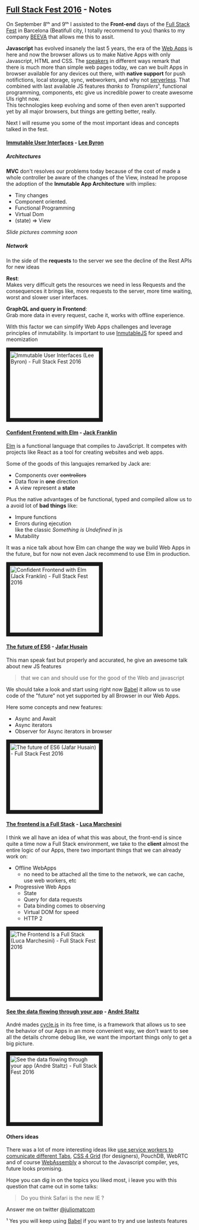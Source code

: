 ## [Full Stack Fest 2016](https://youtu.be/vxMASndC3k4?list=PLe9psSNJBf76DOOKMkDpyo_A5PfZk7JWc) - Notes

On September 8ᵗʰ and 9ᵗʰ I assisted to the **Front-end** days of the [Full Stack Fest](https://2016.fullstackfest.com/agenda/) in Barcelona (Beatifull city, I totally recommend to you) thanks to my company [BEEVA](https://www.beeva.com/en/) that allows me this to assit.  

**Javascript** has evolved insanely the last 5 years, the era of the [Web Apps](https://en.wikipedia.org/wiki/Web_application) is here and now the browser allows us to make Native Apps with only Javascript, HTML and CSS.
The [speakers](https://2016.fullstackfest.com/speakers/) in different ways remark that there is much more than simple web pages today, we can we built Apps in browser available for any devices out there, with **native support** for push notifictions, local storage, sync, webworkers, and why not [serverless](http://martinfowler.com/articles/serverless.html). That combined with last available JS features *thanks to Transpilers*¹, functional programming, components, etc give us incredible power to create awesome UIs right now.  
This technologies keep evolving and some of then even aren't supported yet by all major browsers, but things are getting better, really.

Next I will resume you some of the most important ideas and concepts talked in the fest.

#### [Immutable User Interfaces](https://www.youtube.com/watch?v=pLvrZPSzHxo&index=18&list=PLe9psSNJBf76DOOKMkDpyo_A5PfZk7JWc) - [Lee Byron](http://leebyron.com/)

##### Architectures
 **MVC** don't resolves our problems today because of the cost of made a whole controller be aware of the changes of the View, instead he propose the adoption of the **Inmutable App Architecture** with implies:
  - Tiny changes
  - Component oriented.
  - Functional Programming
  - Virtual Dom
  - (state) => View

*Slide pictures comming soon*

#####  Network
In the side of the **requests** to the server we see the decline of the Rest APIs for new ideas

**Rest**:   
Makes very difficult gets the resources we need in less Requests and the consequences it brings like, more requests to the server, more time waiting, worst and slower user interfaces.

**GraphQL and query in Frontend**:  
Grab more data in every request,  cache it, works with offline experience.

With this factor we can simplify Web Apps challenges and leverage principles of inmutability. Is important to use [InmutableJS](https://github.com/facebook/immutable-js) for speed and meomization

<a href="http://www.youtube.com/watch?feature=player_embedded&v=pLvrZPSzHxo" target="_blank"><img src="http://img.youtube.com/vi/pLvrZPSzHxo/0.jpg" 
alt="Immutable User Interfaces (Lee Byron) - Full Stack Fest 2016" width="240" height="180" border="10" /></a>


#### [Confident Frontend with Elm](https://www.youtube.com/watch?v=rDQ22Yg3Fms&index=19&list=PLe9psSNJBf76DOOKMkDpyo_A5PfZk7JWc) - [Jack Franklin](https://2016.fullstackfest.com/speakers/jack-franklin/)

[Elm](http://elm-lang.org/) is a functional language that compiles to JavaScript. It competes with projects like React as a tool for creating websites and web apps.  

Some of the goods of this languajes remarked by Jack are:
- Components over ~~controllers~~
- Data flow in **one** direction
- A view represent a **state**

Plus the native advantages of be functional, typed and compiled allow us to a avoid lot of **bad things** like:
- Impure functions
- Errors during ejecution   
  like the classic *Something is Undefined* in js
- Mutability

It was a nice talk about how Elm can change the way we build Web Apps in the future, but for now not even Jack recommend to use Elm in production.

<a href="http://www.youtube.com/watch?feature=player_embedded&v=rDQ22Yg3Fms
" target="_blank"><img src="http://img.youtube.com/vi/rDQ22Yg3Fms/0.jpg" 
alt="Confident Frontend with Elm (Jack Franklin) - Full Stack Fest 2016" width="240" height="180" border="10" /></a>

#### [The future of ES6](https://www.youtube.com/watch?v=3pKNRgResq0&index=20&list=PLe9psSNJBf76DOOKMkDpyo_A5PfZk7JWc) - [Jafar Husain](https://2016.fullstackfest.com/speakers/#jafar-husain)
This man speak fast but properly and accurated, he give an awesome talk about new JS features
> that we can and should use for the good of the Web and javascript

We should take a look and start using right now [Babel](https://babeljs.io/) it allow us to use code of the "future" not yet supported by all Browser in our Web Apps.  

Here some concepts and new features:
- Async and Await
- Async iterators
- Observer for Async iterators in browser 

<a href="http://www.youtube.com/watch?feature=player_embedded&v=3pKNRgResq0
" target="_blank"><img src="http://img.youtube.com/vi/3pKNRgResq0/0.jpg" 
alt="The future of ES6 (Jafar Husain) - Full Stack Fest 2016" width="240" height="180" border="10" /></a>

#### [The frontend is a Full Stack](https://www.youtube.com/watch?v=wtURpqTgtUs&index=23&list=PLe9psSNJBf76DOOKMkDpyo_A5PfZk7JWc) - [Luca Marchesini](https://2016.fullstackfest.com/speakers/luca-marchesini/)
I think we all have an idea of what this was about, the front-end is since quite a time now a Full Stack environment, we take to the **client** almost the entire logic of our Apps, there two important things that we can already work on:

- Offline WebApps
  - no need to be attached all the time to the network, we can cache, use web workers, etc
- Progressive Web Apps
  - State
  - Query for data requests  
  - Data binding comes to observing
  - Virtual DOM for speed
  - HTTP 2  

<a href="http://www.youtube.com/watch?feature=player_embedded&v=wtURpqTgtUs
 " target="_blank"><img src="http://img.youtube.com/vi/wtURpqTgtUs/0.jpg" 
 alt="The Frontend Is a Full Stack (Luca Marchesini) - Full Stack Fest 2016" width="240" height="180" border="10" /></a>
 
#### [See the data flowing through your app](https://www.youtube.com/watch?v=R-GzJgEccEQ&index=27&list=PLe9psSNJBf76DOOKMkDpyo_A5PfZk7JWc) - [André Staltz](https://2016.fullstackfest.com/speakers/andre-staltz/)
André mades [cycle.js](http://cycle.js.org/) in its free time, is a framework that allows us to see the behavior of our Apps in an more convenient way, we don't want to see all the details chrome debug like, we want the important things only to get a big picture. 

<a href="http://www.youtube.com/watch?feature=player_embedded&v=R-GzJgEccEQ
" target="_blank"><img src="http://img.youtube.com/vi/R-GzJgEccEQ/0.jpg" 
alt="See the data flowing through your app (André Staltz) - Full Stack Fest 2016" width="240" height="180" border="10" /></a>	

#### Others ideas
There was a lot of more interesting ideas like [use service workers to comunicate different Tabs](https://2016.fullstackfest.com/speakers/andrew-dunkman/), [CSS 4 Grid](https://2016.fullstackfest.com/speakers/jen-kramer/) (for designers), PouchDB, WebRTC and of course [WebAssembly](https://2016.fullstackfest.com/speakers/bensmith/) a shorcut to the Javascript compiler, yes, future looks promising.

Hope you can dig in on the topics you liked most, i
leave you with this question that came out in some talks:

> Do you think Safari is the new IE ?

Answer me on twitter [@juliomatcom](https://twitter.com/juliomatcom)

¹ Yes you will keep using [Babel](https://babeljs.io/) if you want to try and use lastests features
